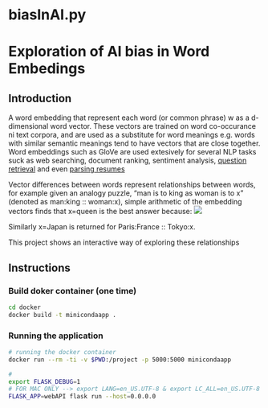 # biasInAI.py
# Exploration of AI bias in Word Embedings

## Introduction

A word embedding that represent each word (or common phrase) w as a d-dimensional word vector. These vectors are trained on word co-occurance ni text corpora, and are used as a substitute for word meanings e.g. words with similar semantic meanings tend to have vectors that are close together. Word embeddings such as GloVe are used extesively for several NLP tasks suck as web searching, document ranking, sentiment analysis, [question retrieval] and even [parsing resumes]

Vector differences between words represent relationships between words, for example given an analogy puzzle, “man is to king as woman is to x” (denoted as man:king :: woman:x), simple arithmetic of the embedding vectors finds that x=queen is the best answer because:
<img src="https://latex.codecogs.com/svg.latex?\overrightarrow{man}-\overrightarrow{woman}=\overrightarrow{king}-\overrightarrow{queen}">

Similarly x=Japan is returned for Paris:France :: Tokyo:x. 

This project shows an interactive way of exploring these relationships

[parsing resumes]: https://lenabayeva.files.wordpress.com/2015/03/snn-textkernelposter-2015.pdf
[question retrieval]: https://arxiv.org/abs/1512.05726


## Instructions

### Build doker container (one time)
```bash
cd docker
docker build -t minicondaapp .
```

### Running the application

```bash
# running the docker container
docker run --rm -ti -v $PWD:/project -p 5000:5000 minicondaapp

# 
export FLASK_DEBUG=1
# FOR MAC ONLY --> export LANG=en_US.UTF-8 & export LC_ALL=en_US.UTF-8
FLASK_APP=webAPI flask run --host=0.0.0.0
```
